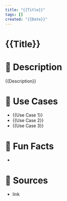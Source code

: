 ```yaml
---
title: "{{Title}}"
tags: []
created: "{{Date}}"
---
```


# {{Title}}

# 🔎 Description
{{Description}}

# 📡 Use Cases
- {{Use Case 1}}
- {{Use Case 2}}
- {{Use Case 3}}

# 🧠 Fun Facts
- 

# 📜 Sources
- link
